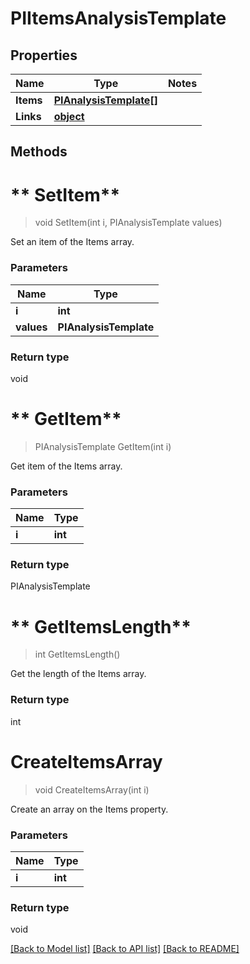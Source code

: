 # PIItemsAnalysisTemplate

## Properties
Name | Type | Notes
------------ | ------------- | -------------
**Items** | **[**PIAnalysisTemplate[]**](../Model/PIAnalysisTemplate.md)**
**Links** | **[**object**](../Model/Object.md)**

## Methods

# ** SetItem**
> void  SetItem(int i, PIAnalysisTemplate values)

Set an item of the Items array.

### Parameters

Name | Type
------------- | -------------
 **i** | **int**
 **values** | **PIAnalysisTemplate**

### Return type

void


# ** GetItem**
> PIAnalysisTemplate  GetItem(int i)

Get item of the Items array.

### Parameters

Name | Type
------------- | -------------
 **i** | **int**

### Return type

PIAnalysisTemplate


# ** GetItemsLength**
> int  GetItemsLength()

Get the length of the Items array.


### Return type

int


# **CreateItemsArray**
> void CreateItemsArray(int i)

Create an array on the Items property.

### Parameters

Name | Type
------------- | -------------
 **i** | **int**

### Return type

void

[[Back to Model list]](../../README.md#documentation-for-models) [[Back to API list]](../../README.md#documentation-for-api-endpoints) [[Back to README]](../../README.md)
